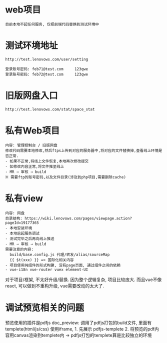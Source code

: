 # web项目
    目前本地不起任何服务, 仅把前端代码替换到测试环境中


# 测试环境地址
    http://test.lenovows.com/user/setting

    登录账号密码: feb71@test.com     123qwe
    登录账号密码: feb72@test.com     123qwe

# 旧版网盘入口
    http://test.lenovows.com/stat/space_stat


# 私有Web项目
    内容: 管理控制台 / 旧版网盘
    修改代码需要本地修改,然后ftps上传到对应的服务器中,将对应的文件替换掉,查看线上环境是否正常.
    - 如果不正常,将线上文件恢复,本地再次修改提交
    - 如修改内容正常,将文件推至线上
    - MR → 审核 → build
    ※ 需要ftp的账号密码,以及文件目录(涉及到php项目,需要删除cache)

# 私有view
    内容: 网盘
    目录结构: https://wiki.lenovows.com/pages/viewpage.action?pageId=19177365
    - 本地安装环境
    - 本地启起服务调试
    - 测试完毕之后再向线上推送
    - MR → 审核 → build
    需要注意的内容:
      build/base.config.js 代理/转发/alias/sourceMap
      {{ $t(xxx) }} => 国际化相关内容
    - 项目使用纯组件的形式构建, 没有page页面, 通过组件之间的依赖
    - vue-i18n vue-router vuex element-UI

<!-- # 私有doc_preview
    - 本地安装环境
    - 本地启起服务调试
    - 测试完毕之后再向线上推送
    - MR → 审核 → build -->


对于项目/框架, 不太好升级/替换. 因为整个逻辑复杂, 项目比较庞大.
而且vue不像react, 可以做到不重构升级, vue需要改动的太大了.


# 调试预览相关的问题
  预览使用的插件是pdfjs
  doc_preview: 
    调用了pdfjs打包的build文件, 里面有templete(html/js/css)
    使用iframe, 
      1. 先展示 pdfjs-templete
      2. 将预览的pdf内容用canvas渲染到templete内
    -> pdfjs打包的templete算是比较独立的环境